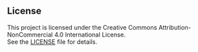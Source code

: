 ## License

This project is licensed under the Creative Commons Attribution-NonCommercial 4.0 International License.  
See the [LICENSE](./LICENSE) file for details.
